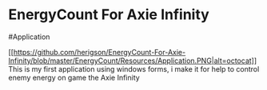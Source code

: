 # EnergyCount For Axie Infinity
#Application

[[https://github.com/herigson/EnergyCount-For-Axie-Infinity/blob/master/EnergyCount/Resources/Application.PNG|alt=octocat]]
This is my first application using windows forms,  i make it for help to control enemy energy on game  the Axie Infinity
